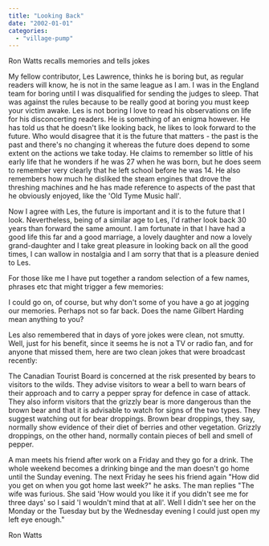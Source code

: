 ```yaml
---
title: "Looking Back"
date: "2002-01-01"
categories: 
  - "village-pump"
---
```


Ron Watts recalls memories and tells jokes

My fellow contributor, Les Lawrence, thinks he is boring but, as regular readers will know, he is not in the same league as I am. I was in the England team for boring until I was disqualified for sending the judges to sleep. That was against the rules because to be really good at boring you must keep your victim awake. Les is not boring I love to read his observations on life for his disconcerting readers. He is something of an enigma however. He has told us that he doesn't like looking back, he likes to look forward to the future. Who would disagree that it is the future that matters - the past is the past and there's no changing it whereas the future does depend to some extent on the actions we take today. He claims to remember so little of his early life that he wonders if he was 27 when he was born, but he does seem to remember very clearly that he left school before he was 14. He also remembers how much he disliked the steam engines that drove the threshing machines and he has made reference to aspects of the past that he obviously enjoyed, like the 'Old Tyme Music hall'.

Now I agree with Les, the future is important and it is to the future that I look. Nevertheless, being of a similar age to Les, I'd rather look back 30 years than forward the same amount. I am fortunate in that I have had a good life this far and a good marriage, a lovely daughter and now a lovely grand-daughter and I take great pleasure in looking back on all the good times, I can wallow in nostalgia and I am sorry that that is a pleasure denied to Les.

For those like me I have put together a random selection of a few names, phrases etc that might trigger a few memories:

I could go on, of course, but why don't some of you have a go at jogging our memories. Perhaps not so far back. Does the name Gilbert Harding mean anything to you?

Les also remembered that in days of yore jokes were clean, not smutty. Well, just for his benefit, since it seems he is not a TV or radio fan, and for anyone that missed them, here are two clean jokes that were broadcast recently:

The Canadian Tourist Board is concerned at the risk presented by bears to visitors to the wilds. They advise visitors to wear a bell to warn bears of their approach and to carry a pepper spray for defence in case of attack. They also inform visitors that the grizzly bear is more dangerous than the brown bear and that it is advisable to watch for signs of the two types. They suggest watching out for bear droppings. Brown bear droppings, they say, normally show evidence of their diet of berries and other vegetation. Grizzly droppings, on the other hand, normally contain pieces of bell and smell of pepper.

A man meets his friend after work on a Friday and they go for a drink. The whole weekend becomes a drinking binge and the man doesn't go home until the Sunday evening. The next Friday he sees his friend again "How did you get on when you got home last week?" he asks. The man replies "The wife was furious. She said 'How would you like it if you didn't see me for three days' so I said 'I wouldn't mind that at all'. Well I didn't see her on the Monday or the Tuesday but by the Wednesday evening I could just open my left eye enough."

Ron Watts
